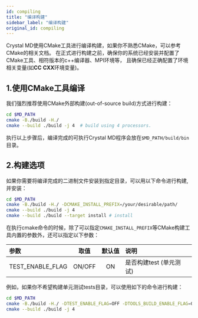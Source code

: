 ```yaml
---
id: compiling
title: "编译构建"
sidebar_label: "编译构建"
original_id: compiling
---
```


Crystal MD使用CMake工具进行编译构建，如果你不熟悉CMake，可以参考CMake的相关文档。
在正式进行构建之前，确保你的系统已经安装并配置了CMake工具、相符版本的c++编译器、MPI环境等，
且确保已经正确配置了环境相关变量(如**CC** **CXX**环境变量)。

## 1.使用CMake工具编译
我们强烈推荐使用CMake外部构建(out-of-source build)方式进行构建：
```bash
cd $MD_PATH
cmake -B./build -H./
cmake --build ./build -j 4  # build using 4 processors.
```
执行以上步骤后，编译完成的可执行Crystal MD程序会放在`$MD_PATH/build/bin`目录。

## 2.构建选项
如果你需要将编译完成的二进制文件安装到指定目录，可以用以下命令进行构建,并安装：
```bash
cd $MD_PATH
cmake -B./build -H./ -DCMAKE_INSTALL_PREFIX=/your/desirable/path/
cmake --build ./build -j 4
cmake --build ./build --target install # install
```

在执行cmake命令的时候，除了可以指定`CMAKE_INSTALL_PREFIX`等CMake构建工具内置的参数外，还可以指定以下参数：

|  参数 | 取值 | 默认值  |  说明 |
| :-   | :-:  | :-:	| :-   |
| TEST_ENABLE_FLAG       | ON/OFF	| ON | 是否构建test (单元测试) |

例如，如果你不希望构建单元测试tests目录，可以使用如下的命令进行构建：
```bash
cd $MD_PATH
cmake -B./build -H./ -DTEST_ENABLE_FLAG=OFF -DTOOLS_BUILD_ENABLE_FLAG=OFF
cmake --build ./build -j 4
```
